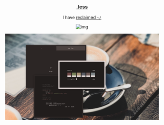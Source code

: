 <h3 align="center"><a href="https://co1ncidence.github.io/rices/">.less</a></h3>
<p align="center">I have <a href="https://github.com/vizs/declutter-home">reclaimed <code>~/</code></a></p>

<p align="center"

![img](https://i.postimg.cc/q7R8Nq34/image.png)

</p>

<p align="center"

![img](scr/hello.png)

</p>
